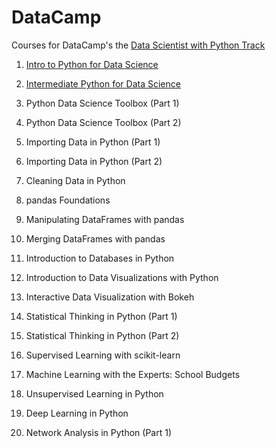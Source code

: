 # DataCamp

Courses for DataCamp's the [Data Scientist with Python Track](https://www.datacamp.com/tracks/data-scientist-with-python)


1. [Intro to Python for Data Science](https://github.com/ylustina/DataCamp/blob/master/Notes/01%20Intro%20to%20Python%20for%20Data%20Science%20-%20DataCamp.ipynb)

2. [Intermediate Python for Data Science](https://github.com/ylustina/DataCamp/blob/master/Notes/02%20Intermediate%20Python%20for%20Data%20Science%20-%20DataCamp.ipynb)

3. Python Data Science Toolbox (Part 1)

4. Python Data Science Toolbox (Part 2)

5. Importing Data in Python (Part 1)

6. Importing Data in Python (Part 2)

7. Cleaning Data in Python

8. pandas Foundations

9. Manipulating DataFrames with pandas

10. Merging DataFrames with pandas

11. Introduction to Databases in Python

12. Introduction to Data Visualizations with Python

13. Interactive Data Visualization with Bokeh

14. Statistical Thinking in Python (Part 1)

15. Statistical Thinking in Python (Part 2)

16. Supervised Learning with scikit-learn

17. Machine Learning with the Experts: School Budgets

18. Unsupervised Learning in Python

19. Deep Learning in Python

20. Network Analysis in Python (Part 1)



